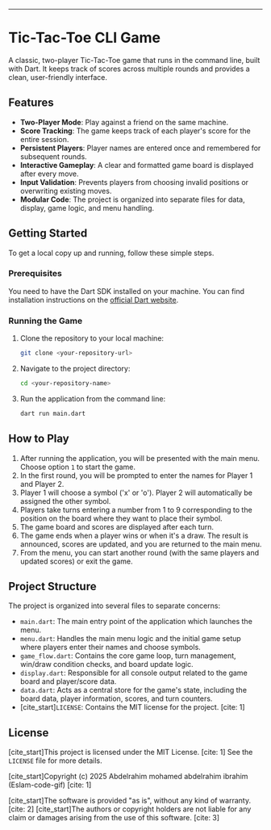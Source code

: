 -----

# Tic-Tac-Toe CLI Game

A classic, two-player Tic-Tac-Toe game that runs in the command line, built with Dart. It keeps track of scores across multiple rounds and provides a clean, user-friendly interface.

## Features

  - **Two-Player Mode**: Play against a friend on the same machine.
  - **Score Tracking**: The game keeps track of each player's score for the entire session.
  - **Persistent Players**: Player names are entered once and remembered for subsequent rounds.
  - **Interactive Gameplay**: A clear and formatted game board is displayed after every move.
  - **Input Validation**: Prevents players from choosing invalid positions or overwriting existing moves.
  - **Modular Code**: The project is organized into separate files for data, display, game logic, and menu handling.

## Getting Started

To get a local copy up and running, follow these simple steps.

### Prerequisites

You need to have the Dart SDK installed on your machine. You can find installation instructions on the [official Dart website](https://dart.dev/get-dart).

### Running the Game

1.  Clone the repository to your local machine:
    ```sh
    git clone <your-repository-url>
    ```
2.  Navigate to the project directory:
    ```sh
    cd <your-repository-name>
    ```
3.  Run the application from the command line:
    ```sh
    dart run main.dart
    ```

## How to Play

1.  After running the application, you will be presented with the main menu. Choose option `1` to start the game.
2.  In the first round, you will be prompted to enter the names for Player 1 and Player 2.
3.  Player 1 will choose a symbol ('x' or 'o'). Player 2 will automatically be assigned the other symbol.
4.  Players take turns entering a number from 1 to 9 corresponding to the position on the board where they want to place their symbol.
5.  The game board and scores are displayed after each turn.
6.  The game ends when a player wins or when it's a draw. The result is announced, scores are updated, and you are returned to the main menu.
7.  From the menu, you can start another round (with the same players and updated scores) or exit the game.

## Project Structure

The project is organized into several files to separate concerns:

  - `main.dart`: The main entry point of the application which launches the menu.
  - `menu.dart`: Handles the main menu logic and the initial game setup where players enter their names and choose symbols.
  - `game_flow.dart`: Contains the core game loop, turn management, win/draw condition checks, and board update logic.
  - `display.dart`: Responsible for all console output related to the game board and player/score data.
  - `data.dart`: Acts as a central store for the game's state, including the board data, player information, scores, and turn counters.
  - [cite\_start]`LICENSE`: Contains the MIT license for the project. [cite: 1]

## License

[cite\_start]This project is licensed under the MIT License. [cite: 1] See the `LICENSE` file for more details.

[cite\_start]Copyright (c) 2025 Abdelrahim mohamed abdelrahim ibrahim (Eslam-code-gif) [cite: 1]

[cite\_start]The software is provided "as is", without any kind of warranty. [cite: 2] [cite\_start]The authors or copyright holders are not liable for any claim or damages arising from the use of this software. [cite: 3]
